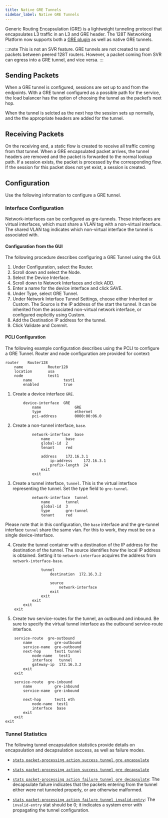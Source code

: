 ```yaml
---
title: Native GRE Tunnels
sidebar_label: Native GRE Tunnels
---
```


Generic Routing Encapsulation (GRE) is a lightweight tunneling protocol that encapsulates L3 traffic in an L3 and GRE header. The 128T Networking Platform now supports both a [GRE plugin](plugin_gre.md) as well as native GRE tunnels. 

:::note
This is not an SVR feature. GRE tunnels are not created to send packets between peered 128T routers. However, a packet coming from SVR can egress into a GRE tunnel, and vice versa.
:::

## Sending Packets

When a GRE tunnel is configured, sessions are set up to and from the endpoints. With a GRE tunnel configured as a possible path for the service, the load balancer has the option of choosing the tunnel as the packet’s next hop.

When the tunnel is selcted as the next hop the session sets up normally, and the the appropriate headers are added for the tunnel. 

## Receiving Packets

On the receiving end, a static flow is created to receive all traffic coming from that tunnel. When a GRE encapsulated packet arrives, the tunnel headers are removed and the packet is forwarded to the normal lookup path. If a session exists, the packet is processed by the corresponding flow. If the session for this packet does not yet exist, a session is created.

## Configuration

Use the following information to configure a GRE tunnel. 

### Interface Configuration

Network-interfaces can be configured as gre-tunnels. These interfaces are virtual interfaces, which must share a VLAN tag with a non-virtual interface. The shared VLAN tag indicates which non-virtual interface the tunnel is associated with.

#### Configuration from the GUI
The following procedure describes configuring a GRE Tunnel using the GUI. 
1. Under Configuration, select the Router.
2. Scroll down and select the Node.
3. Select the Device Interface.
4. Scroll down to Network Interfaces and click ADD.
5. Enter a name for the device interface and click SAVE.
6. Under Type, select GRE Tunnel.
7. Under Network Interface Tunnel Settings, choose either Inherited or Custom. The Source is the IP address of the start the tunnel. It can be inherited from the associated non-virtual network interface, or configured explicitly using Custom.
8. Add the Destination IP address for the tunnel. 
9. Click Validate and Commit.

#### PCLI Configuration
The following example configuration describes using the PCLI to configure a GRE Tunnel.
Router and node configuration are provided for context:
```
router    Router128
    name           Router128
    location       usa  
    node           test1
        name              test1
        enabled           true
```
1. Create a device interface `GRE`.
```
        device-interface  GRE
            name               GRE
            type               ethernet
            pci-address        0000:00:06.0
```
2. Create a non-tunnel interface, `base`. 
```
            network-interface  base
                name       base
                global-id  2
                tenant     red

                address    172.16.3.1
                    ip-address     172.16.3.1
                    prefix-length  24
                exit
            exit
```
3. Create a tunnel interface, `tunnel`. This is the virtual interface representing the tunnel. Set the type field to `gre-tunnel`.
```
            network-interface  tunnel
                name       tunnel
                global-id  3
                type       gre-tunnel
                tenant     red
```
Please note that in this configuration, the `base` interface and the gre-tunnel interface `tunnel` share the same vlan. For this to work, they must be on a single device-interface. 

4. Create the tunnel container with a destination of the IP address for the destination of the tunnel. The source identifies how the local IP address is obtained. Setting it to `network-interface` acquires the address from `network-interface-base`.
```
                tunnel
                    destination  172.16.3.2

                    source
                        network-interface
                    exit
                exit
            exit
        exit
    exit
```
5. Create two service-routes for the tunnel, an outbound and inbound. Be sure to specify the virtual tunnel interface as the outbound service-route interface.
```
    service-route  gre-outbound
        name          gre-outbound
        service-name  gre-outbound
        next-hop      test1 tunnel
            node-name   test1
            interface   tunnel
            gateway-ip  172.16.3.2
        exit
    exit

    service-route  gre-inbound
        name          gre-inbound
        service-name  gre-inbound

        next-hop      test1 eth
            node-name  test1
            interface  base
        exit
    exit
exit

```

### Tunnel Statistics

The following tunnel encapsulation statistics provide details on encapsulation and decapsulation success, as well as failure modes.

- [`stats packet-processing action success tunnel gre encapsulate`](cli_stats_reference.md/#show-stats-packet-processing-action-success-tunnel-gre-encapsulate)

- [`stats packet-processing action success tunnel gre decapsulate`](cli_stats_reference.md/#show-stats-packet-processing-action-success-tunnel-gre-decapsulate)

- [`stats packet-processing action failure tunnel gre decapsulate`](cli_stats_reference.md/#show-stats-packet-processing-action-failure-tunnel-gre-decapsulate): The decapsulate failure indicates that the packets entering from the tunnel either were not tunneled properly, or are otherwise malformed.

- [`stats packet-processing action failure tunnel invalid-entry`](cli_stats_reference.md/#show-stats-packet-processing-action-failure-tunnel-invalid-entry): The `invalid-entry` stat should be 0; it indicates a system error with propagating the tunnel configuration.


